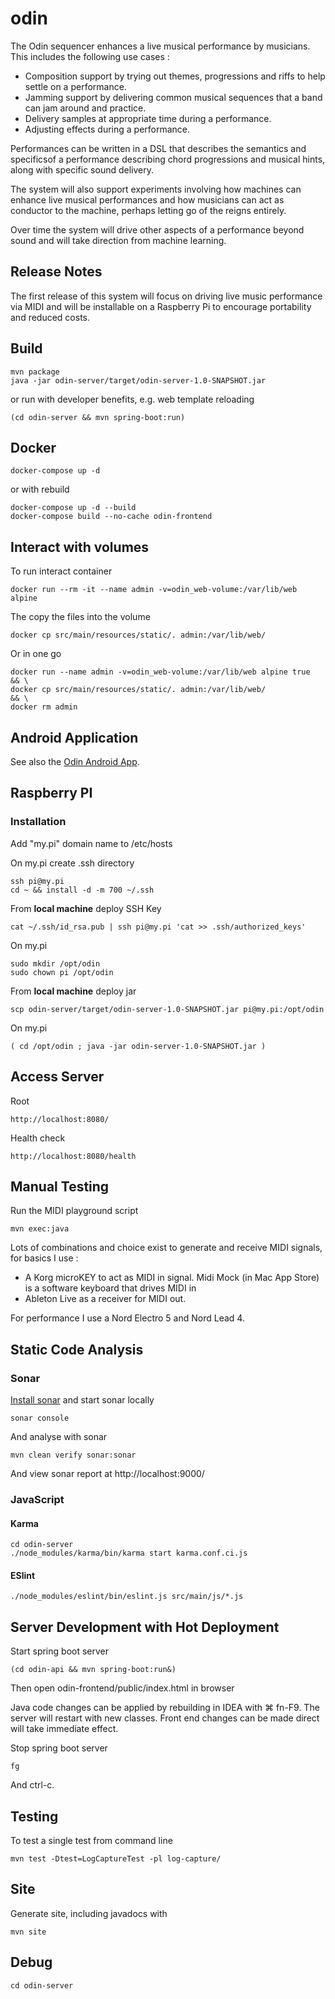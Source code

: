 # odin

The Odin sequencer enhances a live musical performance by musicians.  This
includes the following use cases :

* Composition support by trying out themes, progressions and riffs to help
    settle on a performance.
* Jamming support by delivering common musical sequences that a band can jam
    around and practice.
* Delivery samples at appropriate time during a performance.
* Adjusting effects during a performance.

Performances can be written in a DSL that describes the semantics and
specificsof a performance describing chord progressions and musical hints, along
with specific sound delivery.

The system will also support experiments involving how machines can enhance live
musical performances and how musicians can act as conductor to the machine,
perhaps letting go of the reigns entirely.

Over time the system will drive other aspects of a performance beyond sound and
will take direction from machine learning.

## Release Notes

The first release of this system will focus on driving live music performance
via MIDI and will be installable on a Raspberry Pi to encourage portability and
reduced costs.

## Build

    mvn package
    java -jar odin-server/target/odin-server-1.0-SNAPSHOT.jar

or run with developer benefits, e.g. web template reloading

    (cd odin-server && mvn spring-boot:run)

## Docker

    docker-compose up -d

or with rebuild

    docker-compose up -d --build
    docker-compose build --no-cache odin-frontend

## Interact with volumes

To run interact container

    docker run --rm -it --name admin -v=odin_web-volume:/var/lib/web alpine

The copy the files into the volume

    docker cp src/main/resources/static/. admin:/var/lib/web/

Or in one go

    docker run --name admin -v=odin_web-volume:/var/lib/web alpine true   && \
    docker cp src/main/resources/static/. admin:/var/lib/web/             && \
    docker rm admin

## Android Application

See also the [Odin Android App](https://github.com/ianhomer/odin-android).

## Raspberry PI

### Installation

Add "my.pi" domain name to /etc/hosts

On my.pi create .ssh directory

    ssh pi@my.pi
    cd ~ && install -d -m 700 ~/.ssh

From **local machine** deploy SSH Key

    cat ~/.ssh/id_rsa.pub | ssh pi@my.pi 'cat >> .ssh/authorized_keys'

On my.pi

    sudo mkdir /opt/odin
    sudo chown pi /opt/odin

From **local machine** deploy jar

    scp odin-server/target/odin-server-1.0-SNAPSHOT.jar pi@my.pi:/opt/odin

On my.pi

    ( cd /opt/odin ; java -jar odin-server-1.0-SNAPSHOT.jar )

## Access Server

Root

    http://localhost:8080/

Health check

    http://localhost:8080/health

## Manual Testing

Run the MIDI playground script

    mvn exec:java

Lots of combinations and choice exist to generate and receive MIDI signals, for
basics I use :

* A Korg microKEY to act as MIDI in signal.  Midi Mock (in Mac App Store) is a 
    software keyboard that drives MIDI in
* Ableton Live as a receiver for MIDI out.

For performance I use a Nord Electro 5 and Nord Lead 4.

## Static Code Analysis

### Sonar

[Install sonar](http://ianhomer.com/tools/sonar.html) and start sonar locally

    sonar console

And analyse with sonar

    mvn clean verify sonar:sonar

And view sonar report at http://localhost:9000/

### JavaScript

#### Karma

    cd odin-server
    ./node_modules/karma/bin/karma start karma.conf.ci.js

#### ESlint

    ./node_modules/eslint/bin/eslint.js src/main/js/*.js

## Server Development with Hot Deployment

Start spring boot server

    (cd odin-api && mvn spring-boot:run&)

Then open odin-frontend/public/index.html in browser

Java code changes can be applied by rebuilding in IDEA with ⌘ fn-F9.  The server
will restart with new classes.   Front end changes can be made direct will take
immediate effect.

Stop spring boot server

    fg

And ctrl-c.

## Testing

To test a single test from command line

    mvn test -Dtest=LogCaptureTest -pl log-capture/

## Site

Generate site, including javadocs with

    mvn site

## Debug

    cd odin-server

